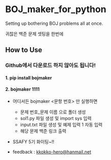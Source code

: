 # BOJ_maker_for_python

Setting up bothering BOJ problems all at once.

귀찮은 백준 문제 셋팅을 한번에


## How to Use

### Github에서 다운로드 하지 않아도 됩니다!

#### 1. pip install bojmaker
#### 2. bojmaker 1111


- 어디서든 bojmaker <문항 번호> 만 실행하면
  - 문제 번호_문제 이름 으로 폴더 생성
  - sol1.py 파일 생성 및 import sys 입력
  - input.txt 파일 생성 및 예제 입력 1 자동 입력
  - 해당 문제 백준 링크 출력




- SSAFY 5기 화이팅~!!
- feedback : kkokko-hero@hanmail.net

